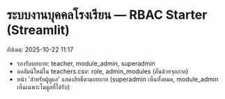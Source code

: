# ระบบงานบุคคลโรงเรียน — RBAC Starter (Streamlit)
อัปเดต: 2025-10-22 11:17

- รองรับบทบาท: teacher, module_admin, superadmin
- คอลัมน์ใหม่ใน teachers.csv: role, admin_modules (คั่นด้วยจุลภาค)
- หน้า 'สำหรับผู้ดูแล' แสดงสิทธิ์ตามบทบาท (superadmin เห็นทั้งหมด, module_admin เห็นเฉพาะโมดูลที่ได้รับ)

